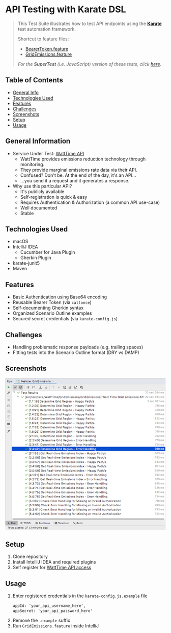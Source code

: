 # API Testing with Karate DSL

> This Test Suite illustrates how to test API endpoints using the [**Karate**](https://github.com/karatelabs/karate) test automation framework.
> 
> Shortcut to feature files:
> * [BearerToken.feature](./src/test/java/WattTime/GridEmissions/BearerToken.feature)
> * [GridEmissions.feature](./src/test/java/WattTime/GridEmissions/GridEmissions.feature)
> 
> _For the **SuperTest** (i.e. JavaScript) version of these tests, click_ [_here_](../supertest-node). 

## Table of Contents
* [General Info](#general-information)
* [Technologies Used](#technologies-used)
* [Features](#features)
* [Challenges](#challenges)
* [Screenshots](#screenshots)
* [Setup](#setup)
* [Usage](#usage)


## General Information
- Service Under Test: [WattTime API](https://www.watttime.org/api-documentation/#introduction)
  - WattTime provides emissions reduction technology through monitoring.
  - They provide marginal emissions rate data via their API.
  - Confused? Don't be. At the end of the day, it's an API...
  - ...you send it a request and it generates a response.
- Why use this particular API?
  - It's publicly available
  - Self-registration is quick & easy
  - Requires Authentication & Authorization (a common API use-case)
  - Well documented
  - Stable


## Technologies Used
- macOS
- IntelliJ IDEA
  - Cucumber for Java Plugin
  - Gherkin Plugin 
- karate-junit5
- Maven


## Features
- Basic Authentication using Base64 encoding
- Reusable Bearer Token (via `callonce`)
- Self-documenting Gherkin syntax
- Organized Scenario Outline examples
- Secured secret credentials (via `karate-config.js`)


## Challenges
- Handling problematic response payloads (e.g. trailing spaces)
- Fitting tests into the Scenario Outline format (DRY vs DAMP)


## Screenshots
![Test Results](./screenshot20220623_karate-dsl.png)


## Setup
1. Clone repository
2. Install IntelliJ IDEA and required plugins
3. Self register for [WattTime API access](https://www.watttime.org/api-documentation/#register-new-user)


## Usage
1. Enter registered credentials in the `karate-config.js.example`  file
    ```
    appId: 'your_api_username_here',
    appSecret: 'your_api_password_here'
    ```
2. Remove the `.example` suffix
3. Run `GridEmissions.feature` inside IntelliJ
